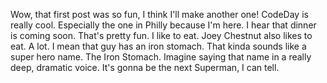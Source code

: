 Wow, that first post was so fun, I think I'll make another one!  CodeDay is really cool.  Especially the one in Philly because I'm here.  I hear that dinner is coming soon.  That's pretty fun.  I like to eat.  Joey Chestnut also likes to eat.  A lot.  I mean that guy has an iron stomach.  That kinda sounds like a super hero name.  The Iron Stomach.  Imagine saying that name in a really deep, dramatic voice.  It's gonna be the next Superman, I can tell.